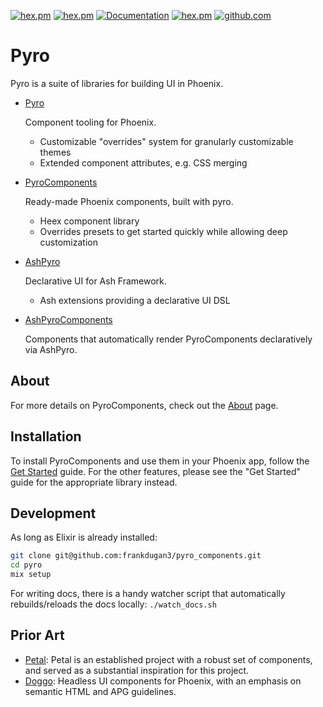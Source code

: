 [![hex.pm](https://img.shields.io/hexpm/l/pyro_components.svg)](https://hex.pm/packages/pyro_components)
[![hex.pm](https://img.shields.io/hexpm/v/pyro_components.svg)](https://hex.pm/packages/pyro_components)
[![Documentation](https://img.shields.io/badge/documentation-gray)](https://hexdocs.pm/pyro_components)
[![hex.pm](https://img.shields.io/hexpm/dt/pyro_components.svg)](https://hex.pm/packages/pyro_components)
[![github.com](https://img.shields.io/github/last-commit/frankdugan3/pyro_components.svg)](https://github.com/frankdugan3/pyro_components)

# Pyro

Pyro is a suite of libraries for building UI in Phoenix.

- [Pyro](https://hexdocs.pm/pyro)

  Component tooling for Phoenix.

  - Customizable "overrides" system for granularly customizable themes
  - Extended component attributes, e.g. CSS merging

- [PyroComponents](https://hexdocs.pm/pyro_components)

  Ready-made Phoenix components, built with pyro.

  - Heex component library
  - Overrides presets to get started quickly while allowing deep customization

- [AshPyro](https://hexdocs.pm/ash_pyro)

  Declarative UI for Ash Framework.

  - Ash extensions providing a declarative UI DSL

- [AshPyroComponents](https://hexdocs.pm/ash_pyro_components)

  Components that automatically render PyroComponents declaratively via AshPyro.

## About

For more details on PyroComponents, check out the [About](https://hexdocs.pm/pyro_components/about.html) page.

## Installation

To install PyroComponents and use them in your Phoenix app, follow the [Get Started](get-started.html) guide. For the other features, please see the "Get Started" guide for the appropriate library instead.

## Development

As long as Elixir is already installed:

```sh
git clone git@github.com:frankdugan3/pyro_components.git
cd pyro
mix setup
```

For writing docs, there is a handy watcher script that automatically rebuilds/reloads the docs locally: `./watch_docs.sh`

## Prior Art

- [Petal](https://petal.build/components): Petal is an established project with a robust set of components, and served as a substantial inspiration for this project.
- [Doggo](https://github.com/woylie/doggo): Headless UI components for Phoenix, with an emphasis on semantic HTML and APG guidelines.
